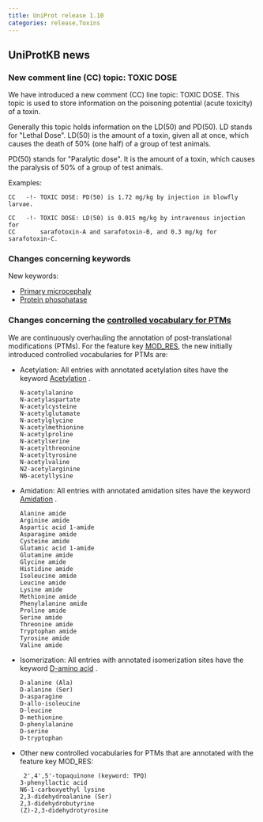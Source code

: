 ```yaml
---
title: UniProt release 1.10
categories: release,Toxins
---
```


## UniProtKB news

### New comment line (CC) topic: TOXIC DOSE

We have introduced a new comment (CC) line topic: TOXIC DOSE. This topic is used to store information on the poisoning potential (acute toxicity) of a toxin.

Generally this topic holds information on the LD(50) and PD(50). LD stands for "Lethal Dose". LD(50) is the amount of a toxin, given all at once, which causes the death of 50% (one half) of a group of test animals.

PD(50) stands for "Paralytic dose". It is the amount of a toxin, which causes the paralysis of 50% of a group of test animals.

Examples:

    CC   -!- TOXIC DOSE: PD(50) is 1.72 mg/kg by injection in blowfly larvae.

    CC   -!- TOXIC DOSE: LD(50) is 0.015 mg/kg by intravenous injection for
    CC       sarafotoxin-A and sarafotoxin-B, and 0.3 mg/kg for sarafotoxin-C.

### Changes concerning keywords

New keywords:

-   [Primary microcephaly](http://www.uniprot.org/keywords/KW-0905)
-   [Protein phosphatase](http://www.uniprot.org/keywords/KW-0904)

  

### Changes concerning the [controlled vocabulary for PTMs](http://www.uniprot.org/docs/ptmlist)

We are continuously overhauling the annotation of post-translational modifications (PTMs). For the feature key [MOD\_RES](http://www.uniprot.org/manual/mod_res), the new initially introduced controlled vocabularies for PTMs are:

-   Acetylation: All entries with annotated acetylation sites have the keyword [Acetylation](http://www.uniprot.org/keywords/KW-0007) .

        N-acetylalanine
        N-acetylaspartate
        N-acetylcysteine
        N-acetylglutamate
        N-acetylglycine
        N-acetylmethionine
        N-acetylproline
        N-acetylserine
        N-acetylthreonine
        N-acetyltyrosine
        N-acetylvaline
        N2-acetylarginine
        N6-acetyllysine

-   Amidation: All entries with annotated amidation sites have the keyword [Amidation](http://www.uniprot.org/keywords/KW-0027) .

        Alanine amide
        Arginine amide
        Aspartic acid 1-amide
        Asparagine amide
        Cysteine amide
        Glutamic acid 1-amide
        Glutamine amide
        Glycine amide
        Histidine amide
        Isoleucine amide
        Leucine amide
        Lysine amide
        Methionine amide
        Phenylalanine amide
        Proline amide
        Serine amide
        Threonine amide
        Tryptophan amide
        Tyrosine amide
        Valine amide

-   Isomerization: All entries with annotated isomerization sites have the keyword [D-amino acid](http://www.uniprot.org/keywords/KW-0208) .

        D-alanine (Ala)
        D-alanine (Ser)
        D-asparagine
        D-allo-isoleucine
        D-leucine
        D-methionine
        D-phenylalanine
        D-serine
        D-tryptophan

-   Other new controlled vocabularies for PTMs that are annotated with the feature key MOD\_RES:

         2',4',5'-topaquinone (keyword: TPQ)
        3-phenyllactic acid
        N6-1-carboxyethyl lysine
        2,3-didehydroalanine (Ser)
        2,3-didehydrobutyrine
        (Z)-2,3-didehydrotyrosine
